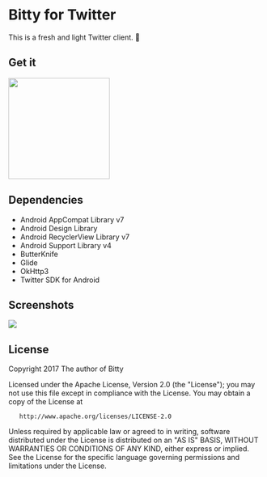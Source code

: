 # Bitty for Twitter
This is a fresh and light Twitter client. :baby_chick:

## Get it
[<img src="https://user-images.githubusercontent.com/23082500/28900196-800fad0e-77bd-11e7-8f1b-a197609ed22c.png" width="200">](https://play.google.com/store/apps/details?id=com.robyn.bitty)

## Dependencies

*	Android AppCompat Library v7
*	Android Design Library
*	Android RecyclerView Library v7
*	Android Support Library v4
*	ButterKnife
*	Glide
*	OkHttp3
*	Twitter SDK for Android

## Screenshots
<img src="https://user-images.githubusercontent.com/23082500/28901343-85a77b54-77c5-11e7-8d15-10071f6f6461.jpg">

## License
 Copyright 2017 The author of Bitty

   Licensed under the Apache License, Version 2.0 (the "License");
   you may not use this file except in compliance with the License.
   You may obtain a copy of the License at

       http://www.apache.org/licenses/LICENSE-2.0

   Unless required by applicable law or agreed to in writing, software
   distributed under the License is distributed on an "AS IS" BASIS,
   WITHOUT WARRANTIES OR CONDITIONS OF ANY KIND, either express or implied.
   See the License for the specific language governing permissions and
   limitations under the License.
